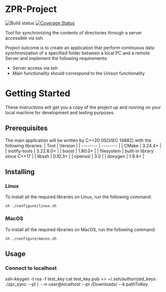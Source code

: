 # ZPR-Project
![Build status](https://github.com/PW-mates/zpr-project/actions/workflows/c-cpp.yml/badge.svg?branch=main)
[![Coverage Status](https://coveralls.io/repos/github/box/boxcli/badge.svg?branch=main)](https://coveralls.io/github/box/boxcli?branch=main)

Tool for synchronizing the contents of directories through a server accessible via ssh.

Project outcome is to create an application that perform continuous data synchronization of a specified folder between a local PC and a remote Server and implement the following requirements:

* Server access via ssh
* Main functionality should correspond to the Unison functionality

# Getting Started
These instructions will get you a copy of the project up and running on your local machine for development and testing purposes.
## Prerequisites
The main application will be written by C++20 (ISO/IEC 14882) with the following libraries:
| Tool | Version |
| -------- | -------- |
| CMake | 3.24.4+ |
| inotify-tools | 3.22.6.0+ |
| boost | 1.80.0+ |
| filesystem | built-in library since C++17 |
| libssh | 0.10.3+ |
| openssl | 3.0 |
| doxygen | 1.9.4+ |

## Installing
### Linux
To install all the required libraries on Linux, run the following command:
```
sh ./configure/linux.sh
```
### MacOS
To install all the required libraries on MacOS, run the following command:
```
sh ./configure/macos.sh
```
## Usage
### Connect to localhost
ssh-keygen -t rsa -f test_key
cat test_key.pub >> ~/.ssh/authorized_keys
./zpr_sync --pl /. --n user@localhost --pr /Downloads/ --k pathToKey

